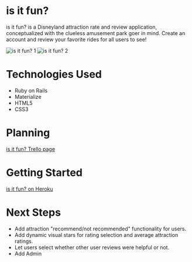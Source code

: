 # is it fun?
is it fun? is a Disneyland attraction rate and review application, conceptualized with the clueless amusement park goer in mind. Create an account and review your favorite rides for all users to see!

![is it fun? 1](https://i.imgur.com/ppLvH40.png)
![is it fun? 2](https://i.imgur.com/GIGeBjP.png)

# Technologies Used
* Ruby on Rails
* Materialize
* HTML5
* CSS3

# Planning
[is it fun? Trello page](https://trello.com/b/x5fHszOp/project-2)

# Getting Started
[is it fun? on Heroku](https://isitfun.herokuapp.com/)

# Next Steps
* Add attraction "recommend/not recommended" functionality for users.
* Add dynamic visual stars for rating selection and average attraction ratings.
* Let users select whether other user reviews were helpful or not.
* Add Admin